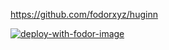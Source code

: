 https://github.com/fodorxyz/huginn

[![deploy-with-fodor-image](https://fodor.xyz/images/install-shield.svg)](https://fodor.xyz/provision/fodorxyz/huginn)
